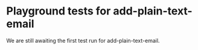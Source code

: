# Playground tests for add-plain-text-email
We are still awaiting the first test run for add-plain-text-email.

